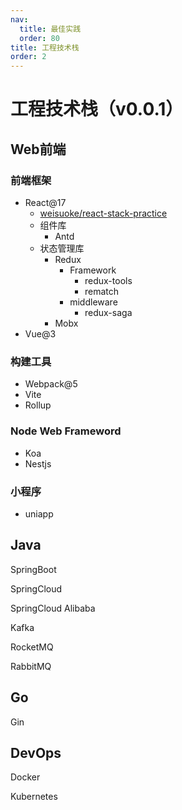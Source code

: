 ```yaml
---
nav:
  title: 最佳实践
  order: 80
title: 工程技术栈
order: 2
---
```


# 工程技术栈（v0.0.1）

## Web前端

### 前端框架

- React@17
  - [weisuoke/react-stack-practice](https://github.com/weisuoke/react-stack-practice)
  - 组件库
    - Antd
  - 状态管理库
    - Redux
      - Framework
        - redux-tools
        - rematch
      - middleware
        - redux-saga
    - Mobx
- Vue@3

### 构建工具

- Webpack@5
- Vite
- Rollup

### Node Web Frameword

- Koa
- Nestjs

### 小程序

- uniapp

## Java

SpringBoot

SpringCloud

SpringCloud Alibaba

Kafka

RocketMQ

RabbitMQ

## Go

Gin

## DevOps

Docker

Kubernetes





